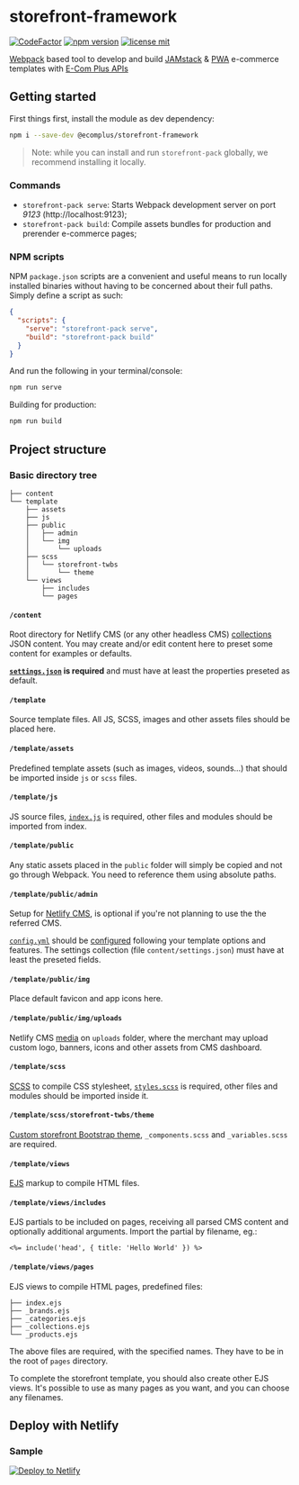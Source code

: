 # storefront-framework


[![CodeFactor](https://www.codefactor.io/repository/github/ecomclub/storefront-framework/badge)](https://www.codefactor.io/repository/github/ecomclub/storefront-framework)
[![npm version](https://img.shields.io/npm/v/@ecomplus/storefront-framework.svg)](https://www.npmjs.org/@ecomplus/storefront-framework)
[![license mit](https://img.shields.io/badge/License-MIT-yellow.svg)](https://opensource.org/licenses/MIT)

[Webpack](https://webpack.js.org/) based
tool to develop and build
[JAMstack](https://jamstack.org/) &
[PWA](https://developers.google.com/web/progressive-web-apps/)
e-commerce templates with
[E-Com Plus APIs](https://developers.e-com.plus/docs/reference/)

## Getting started

First things first, install the module as dev dependency:

```bash
npm i --save-dev @ecomplus/storefront-framework
```

> Note: while you can install and run `storefront-pack` globally,
we recommend installing it locally.

### Commands

- `storefront-pack serve`:
Starts Webpack development server on port _9123_ (http://localhost:9123);
- `storefront-pack build`:
Compile assets bundles for production and prerender e-commerce pages;

### NPM scripts

NPM `package.json` scripts are a convenient and useful means to run
locally installed binaries without having to be concerned
about their full paths. Simply define a script as such:

```json
{
  "scripts": {
    "serve": "storefront-pack serve",
    "build": "storefront-pack build"
  }
}
```

And run the following in your terminal/console:

```bash
npm run serve
```

Building for production:

```bash
npm run build
```

## Project structure

### Basic directory tree

```
├── content
└── template
    ├── assets
    ├── js
    ├── public
    │   ├── admin
    │   └── img
    │       └── uploads
    ├── scss
    │   └── storefront-twbs
    │       └── theme
    └── views
        ├── includes
        └── pages
```

#### `/content`

Root directory for Netlify CMS (or any other headless CMS)
[collections](https://www.netlifycms.org/docs/add-to-your-site/#collections)
JSON content.
You may create and/or edit content here to preset
some content for examples or defaults.

**[`settings.json`](https://github.com/ecomclub/storefront-framework/blob/master/content/settings.json)
is required** and must have at least the
properties preseted as default.

#### `/template`

Source template files.
All JS, SCSS, images and other assets files should be placed here.

#### `/template/assets`

Predefined template assets (such as images, videos, sounds...)
that should be imported inside `js` or `scss` files.

#### `/template/js`

JS source files,
[`index.js`](https://github.com/ecomclub/storefront-framework/blob/master/template/js/index.js)
is required,
other files and modules should be imported from index.

#### `/template/public`

Any static assets placed in the `public`
folder will simply be copied and not go through Webpack.
You need to reference them using absolute paths.

#### `/template/public/admin`

Setup for [Netlify CMS](https://www.netlifycms.org/),
is optional if you're not planning to use the the referred CMS.

[`config.yml`](https://github.com/ecomclub/storefront-framework/blob/master/template/public/admin/config.yml)
should be
[configured](https://www.netlifycms.org/docs/add-to-your-site/#configuration)
following your template options and features.
The settings collection (file `content/settings.json`)
must have at least the preseted fields.

#### `/template/public/img`

Place default favicon and app icons here.

#### `/template/public/img/uploads`

Netlify CMS
[media](https://www.netlifycms.org/docs/add-to-your-site/#media-and-public-folders)
on `uploads` folder, where the merchant may
upload custom logo, banners, icons and other assets from
CMS dashboard.

#### `/template/scss`

[SCSS](https://sass-lang.com/)
to compile CSS stylesheet,
[`styles.scss`](https://github.com/ecomclub/storefront-framework/blob/master/template/scss/styles.scss)
is required, other files and modules
should be imported inside it.

#### `/template/scss/storefront-twbs/theme`

[Custom storefront Bootstrap theme](https://github.com/ecomclub/storefront-twbs#creating-custom-theme),
`_components.scss` and `_variables.scss` are required.

#### `/template/views`

[EJS](https://ejs.co/) markup to compile HTML files.

#### `/template/views/includes`

EJS partials to be included on pages, receiving all parsed
CMS content and optionally additional arguments.
Import the partial by filename, eg.:

```ejs
<%= include('head', { title: 'Hello World' }) %>
```

#### `/template/views/pages`

EJS views to compile HTML pages, predefined files:

```
├── index.ejs
├── _brands.ejs
├── _categories.ejs
├── _collections.ejs
└── _products.ejs
```

The above files are required,
with the specified names. They have to be in the
root of `pages` directory.

To complete the storefront template,
you should also create other EJS views.
It's possible to use as many pages as you want,
and you can choose any filenames.

## Deploy with Netlify

### Sample

[![Deploy to Netlify](https://www.netlify.com/img/deploy/button.svg)](https://app.netlify.com/start/deploy?stack=cms&repository=https://github.com/ecomclub/storefront-boilerplate)
